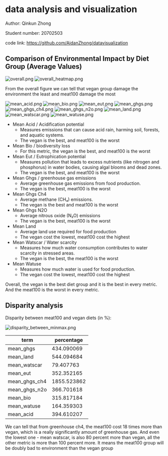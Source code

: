 # data analysis and visualization
Author: Qinkun Zhong

Student number: 20702503

code link: https://github.com/AidanZhong/datavisualization

## Comparison of Environmental Impact by Diet Group (Average Values)
![overall.png](overall.png)
![overall_heatmap.png](overall_heatmap.png)

From the overall figure we can tell that vegan group damage the environment the least and meat100 damage the most

![mean_acid.png](mean_acid.png)
![mean_bio.png](mean_bio.png)
![mean_eut.png](mean_eut.png)
![mean_ghgs.png](mean_ghgs.png)
![mean_ghgs_ch4.png](mean_ghgs_ch4.png)
![mean_ghgs_n2o.png](mean_ghgs_n2o.png)
![mean_land.png](mean_land.png)
![mean_watscar.png](mean_watscar.png)
![mean_watuse.png](mean_watuse.png)

- Mean Acid / Acidification potential
  - Measures emissions that can cause acid rain, harming soil, forests, and aquatic systems.
  - The vegan is the best, and meat100 is the worst
- Mean Bio / biodiversity loss
  - For this metric, the vegan is the best, and meat100 is the worst
- Mean Eut / Eutrophication potential
  - Measures pollution that leads to excess nutrients (like nitrogen and phosphorus) in water bodies, causing algal blooms and dead zones.
  - The vegan is the best, and meat100 is the worst
- Mean Ghgs / greenhouse gas emissions
  - Average greenhouse gas emissions from food production.
  - The vegan is the best, meat100 is the worst
- Mean Ghgs Ch4
  - Average methane (CH₄) emissions.
  - The vegan is the best and meat100 is the worst
- Mean Ghgs N2O
  - Average nitrous oxide (N₂O) emissions
  - The vegan is the best, meat100 is the worst
- Mean Land
  - Average land use required for food production
  - The vegan cost the lowest, meat100 cost the highest
- Mean Watscar / Water scarcity
  - Measures how much water consumption contributes to water scarcity in stressed areas.
  - The vegan is the best, the meat100 is the worst
- Mean Watuse
  - Measures how much water is used for food production.
  - The vegan cost the lowest, meat100 cost the highest

Overall, the vegan is the best diet group and it is the best in every metric. And the meat100 is the worst in every metric.

## Disparity analysis
Disparity between meat100 and vegan diets (in %):

![disparity_between_minmax.png](disparity_between_minmax.png)

| term          | percentage  |
|---------------|-------------|
| mean_ghgs     | 434.090069  |
| mean_land     | 544.094684  |
| mean_watscar  | 79.407763   |
| mean_eut      | 352.352165  |
| mean_ghgs_ch4 | 1855.523862 |
| mean_ghgs_n2o | 366.701618  |
| mean_bio      | 315.817184  |
| mean_watuse   | 164.359303  |
| mean_acid     | 394.610207  |

We can tell that from greenhouse ch4, the meat100 cost 18 times more than vegan, which is a really significantly amount of greenhouse gas.
And even the lowest one - mean watscar, is also 80 percent more than vegan, all the other metric is more than 100 percent more.
It means the meat100 group will be doubly bad to environment than the vegan group